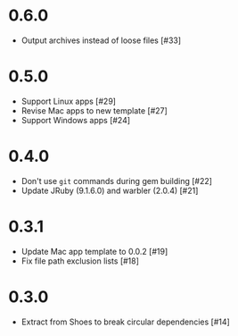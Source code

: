 # 0.6.0

* Output archives instead of loose files [#33]

# 0.5.0

* Support Linux apps [#29]
* Revise Mac apps to new template [#27]
* Support Windows apps [#24]

# 0.4.0

* Don't use `git` commands during gem building [#22]
* Update JRuby (9.1.6.0) and warbler (2.0.4) [#21]

# 0.3.1

* Update Mac app template to 0.0.2 [#19]
* Fix file path exclusion lists [#18]

# 0.3.0

* Extract from Shoes to break circular dependencies [#14]
